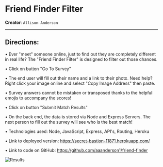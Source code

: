 # Friend Finder Filter
**Creator**: `Allison Anderson`
- - -
## Directions:

• Ever "meet" someone online, just to find out they are completely different in real life? The "Friend Finder Filter" is designed to filter out those chances. 

• Click on button "Go To Survey"

• The end user will fill out their name and a link to their photo. Need help? Right click your image online and select "Copy Image Address" then paste.

• Survey answers cannot be mistaken or transposed thanks to the helpful emojis to accompany the scores!

• Click on button "Submit Match Results"

• On the back end, the data is stored via Node and Express Servers. The next person to fill out the survey will see who is the best match!

• Technologies used: Node, JavaScript, Express, API's, Routing, Heroku 

• Link to deployed version: https://secret-bastion-11871.herokuapp.com/

• Link to code on GitHub: https://github.com/aaanderson1/friend-finder

![Results](/assets/images/friendfinder.png)
